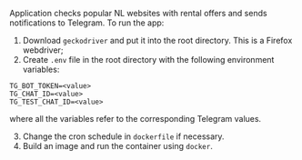 Application checks popular NL websites with rental offers and sends notifications to Telegram.
To run the app:
1. Download `geckodriver` and put it into the root directory. This is a Firefox webdriver;
2. Create `.env` file in the root directory with the following environment variables:
```
TG_BOT_TOKEN=<value>
TG_CHAT_ID=<value>
TG_TEST_CHAT_ID=<value>
```
where all the variables refer to the corresponding Telegram values.

3. Change the cron schedule in `dockerfile` if necessary.
4. Build an image and run the container using `docker`.
